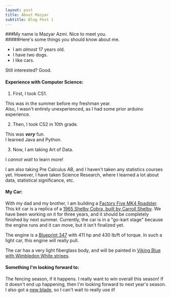 ```yaml
---
layout: post
title: About Mazyar
subtitle: Blog Post 1
---
```


###My name is Mazyar Azmi. Nice to meet you.  
#####Here's some things you should know about me.

* I am *almost* 17 years old.
* I have two dogs.
* I like cars.

Still interested? Good.

#### Experience with Computer Science:

1. First, I took CS1.

This was in the summer before my freshman year.  
Also, I wasn't entirely unexperienced, as I had some prior arduino experience.

2. Then, I took CS2 in 10th grade.

This was **_very_** fun.  
I learned Java and Python.

3. Now, I am taking Art of Data.

I _cannot wait_ to learn more!

I am also taking Pre Calculus AB, and I haven't taken any statistics courses yet.  However, I have taken Science Research, where I learned a lot about data, statistical significance, etc.

#### My Car:

With my dad and my brother, I am building a [Factory Five MK4 Roadster](https://www.factoryfive.com/roadster/mk4/). This kit car is a replica of a [1965 Shelby Cobra, built by Carroll Shelby](https://s.abcnews.com/images/Business/carroll-shelby-ap-aa-191114_hpMain_16x9_992.jpg). We have been working on it for three years, and it should be completely finished by next summer.  Currently, the car is in a "go-kart stage" because the engine runs and it can move, but it isn't finalized yet.

The engine is a [Blueprint 347](https://imgur.com/a/981YjaI) with 411 hp and 430 lb/ft of torque.  In such a light car, this engine will really pull. 

The car has a very light fiberglass body, and will be painted in [Viking Blue with Wimbledon White stripes](https://www.ffcars.com/attachments/lightblue-jpg.311610/).

#### Something I'm looking forward to:

The fencing season, if it happens. I really want to win overall this season! If it doesn't end up happening, then I'm looking forward to next year's season. I also got a [new blade](https://www.leonpaulusa.com/media/catalog/product/cache/3/image/9df78eab33525d08d6e5fb8d27136e95/p/r/project-zer0-foil-corrected-blade.jpg), so I can't wait to really use it!